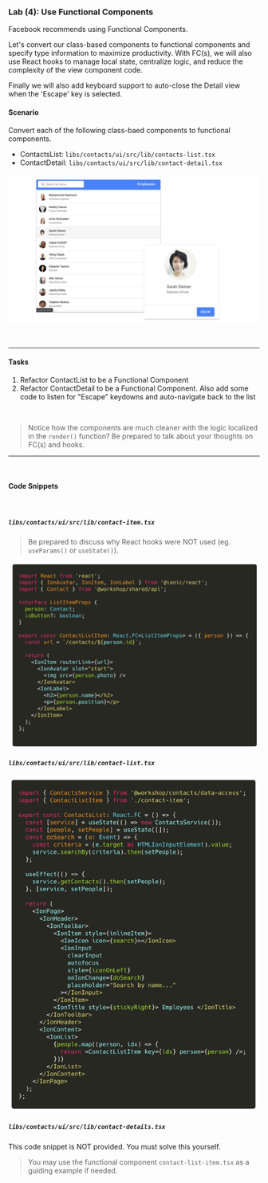 ### Lab (4): Use Functional Components

Facebook recommends using Functional Components.

Let's convert our class-based components to functional components and specify type information to maximize productivity. With FC(s), we will also use React hooks to manage local state, centralize logic, and reduce the complexity of the view component code.

Finally we will also add keyboard support to auto-close the Detail view when the 'Escape' key is selected.

#### Scenario

Convert each of the following class-baed components to functional components.

- ContactsList: `libs/contacts/ui/src/lib/contacts-list.tsx`
- ContactDetail: `libs/contacts/ui/src/lib/contact-detail.tsx`

![](./assets/1595708471092.png)

<br>

---

#### Tasks

1. Refactor ContactList to be a Functional Component
2. Refactor ContactDetail to be a Functional Component. Also add some code to listen for "Escape" keydowns and auto-navigate back to the list

<br>

> Notice how the components are much cleaner with the logic localized in the `render()` function? Be prepared to talk about your thoughts on FC(s) and hooks.

---

<br>

#### Code Snippets

<br>

##### `libs/contacts/ui/src/lib/contact-item.tsx`

> Be prepared to discuss why React hooks were NOT used (eg. `useParams()` or `useState()`).

![](./assets/1595708501085.png)

##### `libs/contacts/ui/src/lib/contact-list.tsx`

![](./assets/1595708510592.png)

##### `libs/contacts/ui/src/lib/contact-details.tsx`

This code snippet is NOT provided. You must solve this yourself.

> You may use the functional component `contact-list-item.tsx` as a guiding example if needed.
